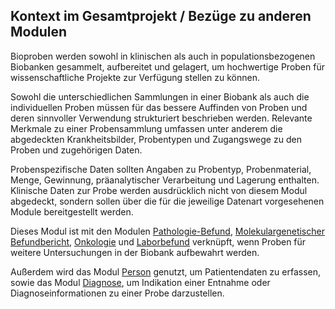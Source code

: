 ## Kontext im Gesamtprojekt / Bezüge zu anderen Modulen

Bioproben werden sowohl in klinischen als auch in populationsbezogenen Biobanken gesammelt, aufbereitet und gelagert, um hochwertige Proben für wissenschaftliche Projekte zur Verfügung stellen zu können.

Sowohl die unterschiedlichen Sammlungen in einer Biobank als auch die individuellen Proben müssen für das bessere Auffinden von Proben und deren sinnvoller Verwendung strukturiert beschrieben werden. Relevante Merkmale zu einer Probensammlung umfassen unter anderem die abgedeckten Krankheitsbilder, Probentypen und Zugangswege zu den Proben und zugehörigen Daten. 

Probenspezifische Daten sollten Angaben zu Probentyp, Probenmaterial, Menge, Gewinnung, präanalytischer Verarbeitung und Lagerung enthalten. Klinische Daten zur Probe werden ausdrücklich nicht von diesem Modul abgedeckt, sondern sollen über die für die jeweilige Datenart vorgesehenen Module bereitgestellt werden.

Dieses Modul ist mit den Modulen [Pathologie-Befund](https://www.medizininformatik-initiative.de/Kerndatensatz/KDS_Pathologie_Befund_V2025/MIIIGModulPathologieBefund.html), [Molekulargenetischer Befundbericht](https://www.medizininformatik-initiative.de/Kerndatensatz/KDS_Molekulargenetischer_Befundbericht_V2025/implementation-guides-ImplementationGuide-2025.x-DE-MIIIGModulMolGenDE-IGMIIKDSModulMolekulargenetischerBefundbericht.html), [Onkologie](https://www.medizininformatik-initiative.de/Kerndatensatz/KDS_Onkologie_V2025/MIIIGModulOnkologie.html) und [Laborbefund](https://www.medizininformatik-initiative.de/Kerndatensatz/KDS_Laborbefund_V2025/MIIIGModulLaborbefund.html) verknüpft, wenn Proben für weitere Untersuchungen in der Biobank aufbewahrt werden.

Außerdem wird das Modul [Person](https://www.medizininformatik-initiative.de/Kerndatensatz/Modul_Person/IGMIIKDSModulPerson.html) genutzt, um Patientendaten zu erfassen, sowie das Modul [Diagnose](https://www.medizininformatik-initiative.de/Kerndatensatz/Modul_Diagnose/IGMIIKDSModulDiagnose.html), um Indikation einer Entnahme oder Diagnoseinformationen zu einer Probe darzustellen.

